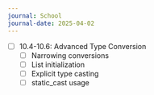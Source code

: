 ```yaml
---
journal: School
journal-date: 2025-04-02
---
```

- [ ] 10.4-10.6: Advanced Type Conversion
	- [ ]  Narrowing conversions
	- [ ]  List initialization
	- [ ]  Explicit type casting
	- [ ]  static_cast usage